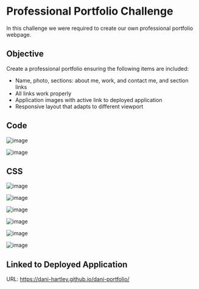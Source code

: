 # Professional Portfolio Challenge

In this challenge we were required to create our own professional portfolio webpage. 

## Objective

Create a professional portfolio ensuring the following items are included:
* Name, photo, sections: about me, work, and contact me, and section links
* All links work properly
* Application images with active link to deployed application
* Responsive layout that adapts to different viewport

## Code

![image](https://user-images.githubusercontent.com/79660405/113482901-59da8400-9466-11eb-94ef-23c44670b5cb.png)

![image](https://user-images.githubusercontent.com/79660405/113482919-7080db00-9466-11eb-82e0-3d90137fcd1a.png)

## CSS

![image](https://user-images.githubusercontent.com/79660405/113482951-91493080-9466-11eb-82c5-3d5358d43c99.png)

![image](https://user-images.githubusercontent.com/79660405/113482973-a6be5a80-9466-11eb-81ce-944c6ced8f1e.png)

![image](https://user-images.githubusercontent.com/79660405/113482990-bd64b180-9466-11eb-9113-113a4c5103d6.png)

![image](https://user-images.githubusercontent.com/79660405/113483033-07e62e00-9467-11eb-9c19-51bfe5cedfcc.png)

![image](https://user-images.githubusercontent.com/79660405/113483060-2a784700-9467-11eb-80bd-7a8305e196e2.png)

![image](https://user-images.githubusercontent.com/79660405/113483068-3b28bd00-9467-11eb-8798-709f4ae77b1b.png)

## Linked to Deployed Application

URL: https://dani-hartley.github.io/dani-portfolio/

